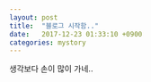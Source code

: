 ```yaml
---
layout: post
title:  "블로그 시작함.."
date:   2017-12-23 01:33:10 +0900
categories: mystory
---
```


생각보다 손이 많이 가네..
